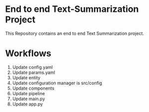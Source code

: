 # End to end Text-Summarization Project
This Repository contains an end to end Text Summarization project.


# Workflows

1. Update config.yaml
2. Update params.yaml
3. Update entity
4. Update configuration manager is src/config
5. Update components
6. Update pipeline
7. Update main.py
8. Update app.py